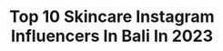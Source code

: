 ---
title: Top 10 Skincare Instagram Influencers In Bali In 2023
description: >-
  Find top skincare Instagram influencers in Bali in 2023. Most popular hashtags: #bali #skincare #balilife #baliindonesia.
platform: Instagram
hits: 95
text_top: Discover the most popular Instagram accounts on inBeat.
text_bottom: Our search engine has 95 Instagram influencers like this in Bali, Indonesia for you to connect with.
profiles:
  - username: "annita.liem"
    fullname: >-
      Annita🦁
    bio: >-
      as bad as it can get, good as it can be⚡ × @leighwoods.healthygourmet 🍽️ endorse/invitation: DM
    location: "Indonesia"
    followers: 28946
    engagement: 161
    commentsToLikes: 0.066586
    id: ck6u0rndchdha0j71062bxkt4
    verified: false
    hashtags: "#travel, #travelgram, #balibeachclub, #lifestyleblogger"
  - username: "vybeaute.id"
    fullname: >-
      𝕭𝖊𝖆𝖚𝖙𝖞 𝖆𝖘 𝖞𝖔𝖚;
    bio: >-
      𝚅𝚈𝙱𝙴 𝚂𝚔𝚒𝚗𝚌𝚊𝚛𝚎 - 𝙽𝚊𝚝𝚞𝚛𝚊𝚕 𝙶𝚕𝚘𝚠 𝚂𝚔𝚒𝚗𝙲𝚊𝚛𝚎. 𝟷𝟶𝟶% 𝙾𝚛𝚐𝚊𝚗𝚒𝚌𝚜 𝙸𝚗𝚐𝚛𝚎𝚍𝚒𝚎𝚗𝚝𝚜! 𝕺𝖗𝖉𝖊𝖗 𝖛𝖎𝖆👇🏻𝖘𝖍𝖔𝖕𝖊𝖊!
    location: "Indonesia"
    followers: 12490
    engagement: 256
    commentsToLikes: 0.628064
    id: ckap9wf2jttuh0i78bhjxsx47
    verified: false
    hashtags: "#lotionpemutih, #skincare, #bali, #sabunkefircollostrum"
  - username: "ikasanz"
    fullname: >-
      Ikasanz Yoe ♠️
    bio: >-
      ●》INFLUENCER《● [ Fitness Enthusiast , Beauty & Healthy Lifestyle ] ENDORSE // COLLABS DM 💌 https://affiliate.shopee.co.id/ 📍 BALI 🥥🌴
    location: "Indonesia"
    followers: 53312
    engagement: 224
    commentsToLikes: 0.142564
    id: ck9wgk1f5trp10j78o2ldtyun
    verified: false
    hashtags: "#balivibes, #fitnessmom, #styleblogger, #balibible"
  - username: "vanessaangelofficial"
    fullname: >-
      Vanessa AngeL 🍌
    bio: >-
      A mother and a wife. Boleh endorse : 081385886836 😁 @kebabngidam BA of : @beningsclinic_jakarta @applesolution.id @madu_amil
    location: "Indonesia"
    followers: 2528394
    engagement: 191
    commentsToLikes: 0.012589
    id: ck137q51vct9j0i19lm7je9ys
    verified: true
    hashtags: "#beningsekarang, #sahabatbening, #golf, #keluargala"
  - username: "syahrini.reino_2702"
    fullname: >-
      Syahrini Reino Fans
    bio: >-
      Syahreino (MR and MRS BARACK )💎 akun fans @princessyahrini @reinobarack 💜270219💜
    location: "Indonesia"
    followers: 69014
    engagement: 109
    commentsToLikes: 0.046762
    id: ck139fohil2h10i19y5g481bi
    verified: false
    hashtags: "#seumurhidupku, #syahrini, #restu, #syahreino"
  - username: "infokarangasem_id"
    fullname: >-
      Infokarangasem_id
    bio: >-
      Wisata|Kuliner|Event|Berita|Budaya|#infokarangasem_id Hubungi kami •081337592778 ( PP ) •Line: @vxo0073g • Klik on Youtube
    location: "Indonesia"
    followers: 131786
    engagement: 75
    commentsToLikes: 0.010587
    id: ck13cwr982jhy0i19u93yaykk
    verified: false
    hashtags: "#bali, #infokarangasem, #karangasem, #rawatwajah"
  - username: "animoji_indonesia"
    fullname: >-
      story video
    bio: >-
      ▶️ cuma ingin menghibur kalian 🙌 👥 suport terus ya teman akun kita. 📩 pp / kerjasama, whatsapp ╮
    location: "Indonesia"
    followers: 170022
    engagement: 88
    commentsToLikes: 0.009618
    id: ck15sc3qbc9az0i1980xdnhj8
    verified: false
    hashtags: "#studio42uhf, #micinngakak, #cantik, #nisasabyan"
  - username: "risyadsalman"
    fullname: >-
      RISYAD | BALI MODEL
    bio: >-
      📍 Bali ▪️Sport, lifestyle, and fashion enthusiast ▪️Part of @studio47id ▪️ #janganlupaolahraga #risyadpergike
    location: "Indonesia"
    followers: 19192
    engagement: 2319
    commentsToLikes: 0.022912
    id: ck13a91c1p83t0i19upvm8gbk
    verified: false
    hashtags: "#balimodel, #canggubali, #uluwatu, #ubudbali"
  - username: "saintsunnn"
    fullname: >-
      ☀️sun☀️
    bio: >-
      Akun real📌 📩 Open ENDORS/PP = DM 🥀Mau di follback cukup spam like❤️ 📌 Pontianak , Kalimantan barat 🧑 Chinese ✝️✝️✝️✝️✝️
    location: "Indonesia"
    followers: 17467
    engagement: 1979
    commentsToLikes: 0.054867
    id: ck9wgrsrbupcx0j78fmc2s777
    verified: false
    hashtags: "#followforfollowback, #selebgram, #fff, #tiktok"
  - username: "linkangelia"
    fullname: >-
      Linka Angelia
    bio: >-
      1994 | @rumahsenjapagi | @katakita_apparel.id | @little.linka
    location: "Indonesia"
    followers: 544310
    engagement: 1173
    commentsToLikes: 0.006340
    id: ckapasdsrxa7p0i78jojo8oyz
    verified: false
    hashtags: "#cgi, #pubgm, #antiputusnyambungterus, #3d"
---